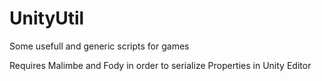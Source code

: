 # UnityUtil
Some usefull and generic scripts for games

Requires Malimbe and Fody in order to serialize Properties in Unity Editor
